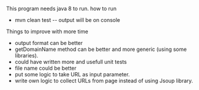 This program needs java 8 to run.
how to run
- mvn clean test
-- output will be on console

Things to improve with more time
- output format can be better 
- getDomainName method can be better and more generic (using some libraries).
- could have written more and usefull unit tests
- file name could be better
- put some logic to take URL as input parameter.
- write own logic to collect URLs from page instead of using Jsoup library.    